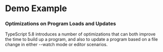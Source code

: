 # Demo Example

### Optimizations on Program Loads and Updates

TypeScript 5.8 introduces a number of optimizations that can both improve the time to build up a program, and also to update a program based on a file change in either --watch mode or editor scenarios.

